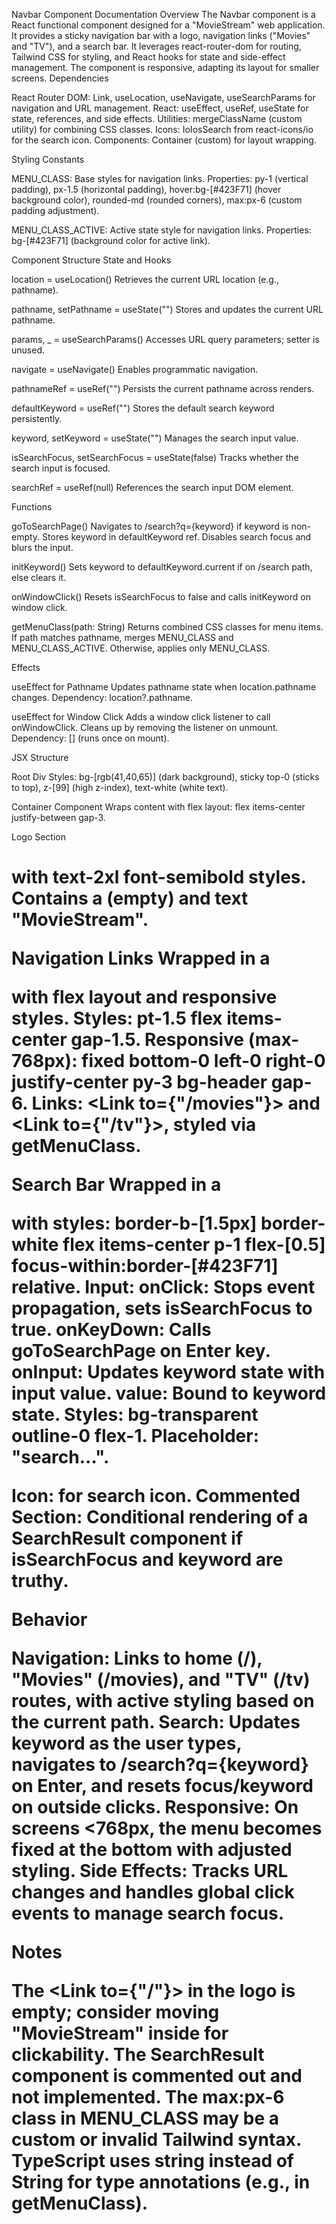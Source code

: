 Navbar Component Documentation
Overview
The Navbar component is a React functional component designed for a "MovieStream" web application. It provides a sticky navigation bar with a logo, navigation links ("Movies" and "TV"), and a search bar. It leverages react-router-dom for routing, Tailwind CSS for styling, and React hooks for state and side-effect management. The component is responsive, adapting its layout for smaller screens.
Dependencies

React Router DOM: Link, useLocation, useNavigate, useSearchParams for navigation and URL management.
React: useEffect, useRef, useState for state, references, and side effects.
Utilities: mergeClassName (custom utility) for combining CSS classes.
Icons: IoIosSearch from react-icons/io for the search icon.
Components: Container (custom) for layout wrapping.

Styling Constants

MENU_CLASS:
Base styles for navigation links.
Properties: py-1 (vertical padding), px-1.5 (horizontal padding), hover:bg-[#423F71] (hover background color), rounded-md (rounded corners), max:px-6 (custom padding adjustment).

MENU_CLASS_ACTIVE:
Active state style for navigation links.
Properties: bg-[#423F71] (background color for active link).

Component Structure
State and Hooks

location = useLocation()
Retrieves the current URL location (e.g., pathname).

pathname, setPathname = useState("")
Stores and updates the current URL pathname.

params, \_ = useSearchParams()
Accesses URL query parameters; setter is unused.

navigate = useNavigate()
Enables programmatic navigation.

pathnameRef = useRef("")
Persists the current pathname across renders.

defaultKeyword = useRef("")
Stores the default search keyword persistently.

keyword, setKeyword = useState("")
Manages the search input value.

isSearchFocus, setSearchFocus = useState(false)
Tracks whether the search input is focused.

searchRef = useRef(null)
References the search input DOM element.

Functions

goToSearchPage()
Navigates to /search?q={keyword} if keyword is non-empty.
Stores keyword in defaultKeyword ref.
Disables search focus and blurs the input.

initKeyword()
Sets keyword to defaultKeyword.current if on /search path, else clears it.

onWindowClick()
Resets isSearchFocus to false and calls initKeyword on window click.

getMenuClass(path: String)
Returns combined CSS classes for menu items.
If path matches pathname, merges MENU_CLASS and MENU_CLASS_ACTIVE.
Otherwise, applies only MENU_CLASS.

Effects

useEffect for Pathname
Updates pathname state when location.pathname changes.
Dependency: location?.pathname.

useEffect for Window Click
Adds a window click listener to call onWindowClick.
Cleans up by removing the listener on unmount.
Dependency: [] (runs once on mount).

JSX Structure

Root Div
Styles: bg-[rgb(41,40,65)] (dark background), sticky top-0 (sticks to top), z-[99] (high z-index), text-white (white text).

Container Component
Wraps content with flex layout: flex items-center justify-between gap-3.

Logo Section

<h1> with text-2xl font-semibold styles.
Contains a <Link to={"/"}> (empty) and text "MovieStream".

Navigation Links
Wrapped in a <div> with flex layout and responsive styles.
Styles: pt-1.5 flex items-center gap-1.5.
Responsive (max-768px): fixed bottom-0 left-0 right-0 justify-center py-3 bg-header gap-6.
Links: <Link to={"/movies"}> and <Link to={"/tv"}>, styled via getMenuClass.

Search Bar
Wrapped in a <div> with styles: border-b-[1.5px] border-white flex items-center p-1 flex-[0.5] focus-within:border-[#423F71] relative.
Input:
onClick: Stops event propagation, sets isSearchFocus to true.
onKeyDown: Calls goToSearchPage on Enter key.
onInput: Updates keyword state with input value.
value: Bound to keyword state.
Styles: bg-transparent outline-0 flex-1.
Placeholder: "search...".

Icon: <IoIosSearch size={18}> for search icon.
Commented Section: Conditional rendering of a SearchResult component if isSearchFocus and keyword are truthy.

Behavior

Navigation: Links to home (/), "Movies" (/movies), and "TV" (/tv) routes, with active styling based on the current path.
Search: Updates keyword as the user types, navigates to /search?q={keyword} on Enter, and resets focus/keyword on outside clicks.
Responsive: On screens <768px, the menu becomes fixed at the bottom with adjusted styling.
Side Effects: Tracks URL changes and handles global click events to manage search focus.

Notes

The <Link to={"/"}> in the logo is empty; consider moving "MovieStream" inside for clickability.
The SearchResult component is commented out and not implemented.
The max:px-6 class in MENU_CLASS may be a custom or invalid Tailwind syntax.
TypeScript uses string instead of String for type annotations (e.g., in getMenuClass).
